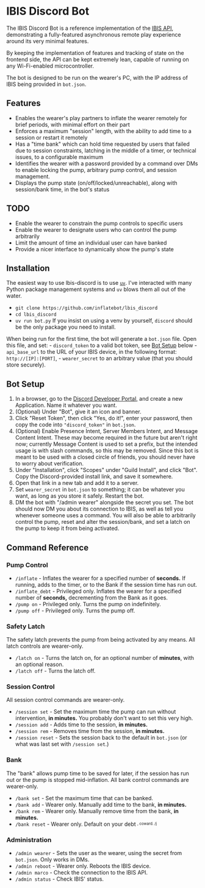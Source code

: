 # lBIS Discord Bot

The lBIS Discord Bot is a reference implementation of the [lBIS API](https://github.com/inflatebot/lbis), demonstrating a fully-featured asynchronous remote play experience around its very minimal features.

By keeping the implementation of features and tracking of state on the frontend side, the API can be kept extremely lean, capable of running on any Wi-Fi-enabled microcontroller.

The bot is designed to be run on the wearer's PC, with the IP address of lBIS being provided in `bot.json`.

## Features

- Enables the wearer's play partners to inflate the wearer remotely for brief periods, with minimal effort on their part
- Enforces a maximum "session" length, with the ability to add time to a session or restart it remotely
- Has a "time bank" which can hold time requested by users that failed due to session constraints, latching in the middle of a timer, or technical issues, to a configurable maximum
- Identifies the wearer with a password provided by a command over DMs to enable locking the pump, arbitrary pump control, and session management.
- Displays the pump state (on/off/locked/unreachable), along with session/bank time, in the bot's status

## TODO

- Enable the wearer to constrain the pump controls to specific users
- Enable the wearer to designate users who can control the pump arbitrarily
- Limit the amount of time an individual user can have banked
- Provide a nicer interface to dynamically show the pump's state

## Installation

The easiest way to use lbis-discord is to use [`uv`](https://docs.astral.sh/uv/). I've interacted with many Python package management systems and `uv` blows them all out of the water.
- `git clone https://github.com/inflatebot/lbis_discord`
- `cd lbis_discord`
- `uv run bot.py`
If you insist on using a venv by yourself, `discord` should be the only package you need to install.

When being run for the first time, the bot will generate a `bot.json` file. Open this file, and set:
    - `discord_token` to a valid bot token, see [Bot Setup](#bot-setup) below
    - `api_base_url` to the URL of your lBIS device, in the following format: `http://[IP]:[PORT]`,
    - `wearer_secret` to an arbitrary value (that you should store securely).

## Bot Setup

1. In a browser, go to the [Discord Developer Portal,](https://discord.com/developers/applications) and create a new Application. Name it whatever you want.
2. (Optional) Under "Bot", give it an icon and banner.
3. Click "Reset Token", then click "Yes, do it!", enter your password, then copy the code into `"discord_token"` in `bot.json`.
4. (Optional) Enable Presence Intent, Server Members Intent, and Message Content Intent. These may become required in the future but aren't right now; currently Message Content is used to set a prefix, but the intended usage is with slash commands, so this may be removed. Since this bot is meant to be used with a closed circle of friends, you should never have to worry about verification.
5. Under "Installation", click "Scopes" under "Guild Install", and click "Bot". Copy the Discord-provided install link, and save it somewhere.
6. Open that link in a new tab and add it to a server.
7. Set `wearer_secret` in `bot.json` to something; it can be whatever you want, as long as you store it safely. Restart the bot.
7. DM the bot with "/admin wearer" alongside the secret you set. The bot should now DM you about its connection to lBIS, as well as tell you whenever someone uses a command. You will also be able to arbitrarily control the pump, reset and alter the session/bank, and set a latch on the pump to keep it from being activated.

## Command Reference

### Pump Control
- `/inflate` - Inflates the wearer for a specified number of **seconds.** If running, adds to the timer, or to the Bank if the session time has run out.
- `/inflate_debt` - Privileged only. Inflates the wearer for a specified number of **seconds,** decrementing from the Bank as it goes.
- `/pump on` - Privileged only. Turns the pump on indefinitely.
- `/pump off` - Privileged only. Turns the pump off.

### Safety Latch
The safety latch prevents the pump from being activated by any means. All latch controls are wearer-only.
- `/latch on` - Turns the latch on, for an optional number of **minutes**, with an optional reason.
- `/latch off` - Turns the latch off.

### Session Control
All session control commands are wearer-only.
- `/session set` - Set the maximum time the pump can run without intervention, **in minutes.** You probably don't want to set this very high.
- `/session add` - Adds time to the session, **in minutes.**
- `/session rem` - Removes time from the session, **in minutes.**
- `/session reset` - Sets the session back to the default in `bot.json` (or what was last set with `/session set`.)

### Bank
The "bank" allows pump time to be saved for later, if the session has run out or the pump is stopped mid-inflation. All bank control commands are wearer-only.
- `/bank set` - Set the maximum time that can be banked.
- `/bank add` - Wearer only. Manually add time to the bank, **in minutes.**
- `/bank rem` - Wearer only. Manually remove time from the bank, **in minutes.**
- `/bank reset` - Wearer only. Default on your debt <sup><sub>, coward. /j</sup></sub>

### Administration
- `/admin wearer` - Sets the user as the wearer, using the secret from `bot.json`. Only works in DMs.
- `/admin reboot` - Wearer only. Reboots the lBIS device.
- `/admin marco` - Check the connection to the lBIS API.
- `/admin status` - Check lBIS' status.